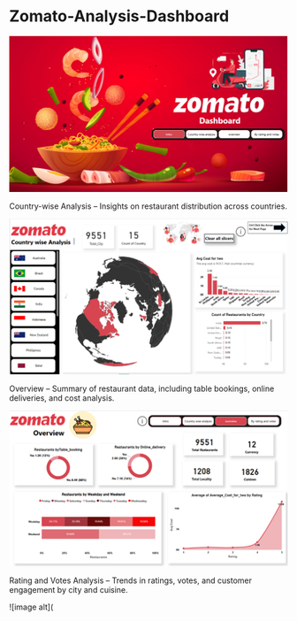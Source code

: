 # Zomato-Analysis-Dashboard

![image alt](https://github.com/Tanvi-1306/Zomato-Analysis-Dashboard/blob/e34ebd1f844e487e8098494cb01680bd90f53c0f/Screenshot%20(72).png)

Country-wise Analysis – Insights on restaurant distribution across countries.

![image alt](https://github.com/Tanvi-1306/Zomato-Analysis-Dashboard/blob/74dce3850d356f2b43ab2d2fb9a34ab25ec29d3d/Screenshot%20(73).png)

Overview – Summary of restaurant data, including table bookings, online deliveries, and cost analysis.

![image alt](https://github.com/Tanvi-1306/Zomato-Analysis-Dashboard/blob/2f33b004ebb724c7dc89097c2a218294f17420e8/Screenshot%20(74).png)

Rating and Votes Analysis – Trends in ratings, votes, and customer engagement by city and cuisine.

![image alt](

